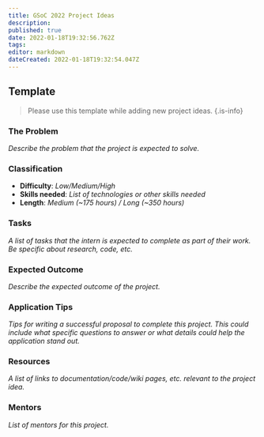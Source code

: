 ```yaml
---
title: GSoC 2022 Project Ideas
description: 
published: true
date: 2022-01-18T19:32:56.762Z
tags: 
editor: markdown
dateCreated: 2022-01-18T19:32:54.047Z
---
```


## Template

> Please use this template while adding new project ideas.
{.is-info}

### The Problem
*Describe the problem that the project is expected to solve.*

### Classification
- **Difficulty**: *Low/Medium/High*
- **Skills needed**: *List of technologies or other skills needed*
- **Length**: *Medium (~175 hours) / Long (~350 hours)*

### Tasks
*A list of tasks that the intern is expected to complete as part of their work. Be specific about research, code, etc.*

### Expected Outcome
*Describe the expected outcome of the project.*

### Application Tips
*Tips for writing a successful proposal to complete this project. This could include what specific questions to answer or what details could help the application stand out.*

### Resources
*A list of links to documentation/code/wiki pages, etc. relevant to the project idea.*

### Mentors
*List of mentors for this project.*

